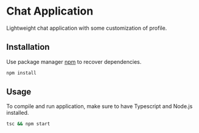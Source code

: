 # Chat Application

Lightweight chat application with some customization of profile.

## Installation

Use package manager [npm](https://www.npmjs.com/get-npm) to recover dependencies.

```bash
npm install
```

## Usage

To compile and run application, make sure to have Typescript and Node.js installed.

```bash
tsc && npm start
```
